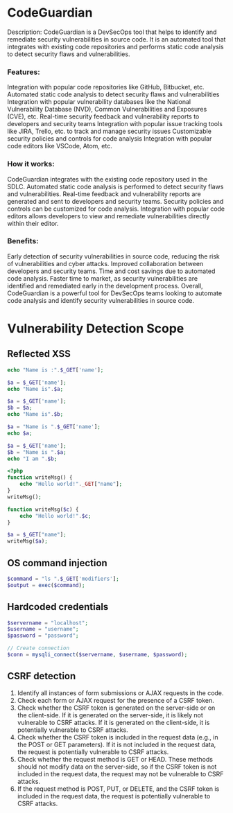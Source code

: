 # CodeGuardian

Description: CodeGuardian is a DevSecOps tool that helps to identify and remediate security vulnerabilities in source code. It is an automated tool that integrates with existing code repositories and performs static code analysis to detect security flaws and vulnerabilities.

### Features:

Integration with popular code repositories like GitHub, Bitbucket, etc.
Automated static code analysis to detect security flaws and vulnerabilities
Integration with popular vulnerability databases like the National Vulnerability Database (NVD), Common Vulnerabilities and Exposures (CVE), etc.
Real-time security feedback and vulnerability reports to developers and security teams
Integration with popular issue tracking tools like JIRA, Trello, etc. to track and manage security issues
Customizable security policies and controls for code analysis
Integration with popular code editors like VSCode, Atom, etc.

### How it works:

CodeGuardian integrates with the existing code repository used in the SDLC.
Automated static code analysis is performed to detect security flaws and vulnerabilities.
Real-time feedback and vulnerability reports are generated and sent to developers and security teams.
Security policies and controls can be customized for code analysis.
Integration with popular code editors allows developers to view and remediate vulnerabilities directly within their editor.

### Benefits:

Early detection of security vulnerabilities in source code, reducing the risk of vulnerabilities and cyber attacks.
Improved collaboration between developers and security teams.
Time and cost savings due to automated code analysis.
Faster time to market, as security vulnerabilities are identified and remediated early in the development process.
Overall, CodeGuardian is a powerful tool for DevSecOps teams looking to automate code analysis and identify security vulnerabilities in source code.

# Vulnerability Detection Scope

## Reflected XSS

```php
echo "Name is :".$_GET['name'];
```

```php
$a = $_GET['name'];
echo "Name is".$a;
```

```php
$a = $_GET['name'];
$b = $a;
echo "Name is".$b;
```

```php
$a = "Name is ".$_GET['name'];
echo $a;
```

```php
$a = $_GET['name'];
$b = "Name is ".$a;
echo "I am ".$b;
```

```php
<?php
function writeMsg() {
    echo "Hello world!"._GET["name"];
}
writeMsg();
```

```php
function writeMsg($c) {
    echo "Hello world!".$c;
}

$a = $_GET["name"];
writeMsg($a);
```

## OS command injection

```php
$command = "ls ".$_GET['modifiers'];
$output = exec($command);
```

## Hardcoded credentials

```php
$servername = "localhost";
$username = "username";
$password = "password";

// Create connection
$conn = mysqli_connect($servername, $username, $password);
```

## CSRF detection

1. Identify all instances of form submissions or AJAX requests in the code.
2. Check each form or AJAX request for the presence of a CSRF token.
3. Check whether the CSRF token is generated on the server-side or on the client-side. If it is generated on the server-side, it is likely not vulnerable to CSRF attacks. If it is generated on the client-side, it is potentially vulnerable to CSRF attacks.
4. Check whether the CSRF token is included in the request data (e.g., in the POST or GET parameters). If it is not included in the request data, the request is potentially vulnerable to CSRF attacks.
5. Check whether the request method is GET or HEAD. These methods should not modify data on the server-side, so if the CSRF token is not included in the request data, the request may not be vulnerable to CSRF attacks.
6. If the request method is POST, PUT, or DELETE, and the CSRF token is included in the request data, the request is potentially vulnerable to CSRF attacks.
